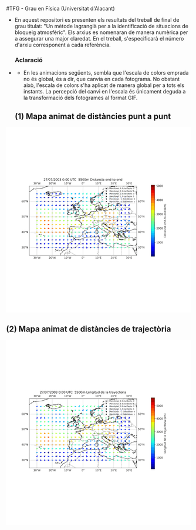 #TFG - Grau en Física (Universitat d'Alacant)

- En aquest repositori es presenten els resultats del treball de final de grau titulat: "Un mètode lagrangià per a la identificació de situacions de bloqueig atmosfèric". Els arxius es nomenaran de manera numèrica per a assegurar una major claredat. En el treball, s'especificarà el número d'arxiu corresponent a cada referència.

  ### Aclaració
- - En les animacions següents, sembla que l'escala de colors emprada no és global, és a dir, que canvia en cada fotograma. No obstant això, l'escala de colors s'ha aplicat de manera global per a tots els instants. La percepció del canvi en l'escala és únicament deguda a la transformació dels fotogrames al format GIF.


  ## (1) Mapa animat de distàncies punt a punt
![Mapa animado distancias End-to-End](gifs/mapa_endtoend_5500_2003_49_puntos.gif)

  ## (2) Mapa animat de distàncies de trajectòria
  ![Mapa animado distancias End-to-End](gifs/mapa_long_traj_5500_2003_49_puntos.gif)
